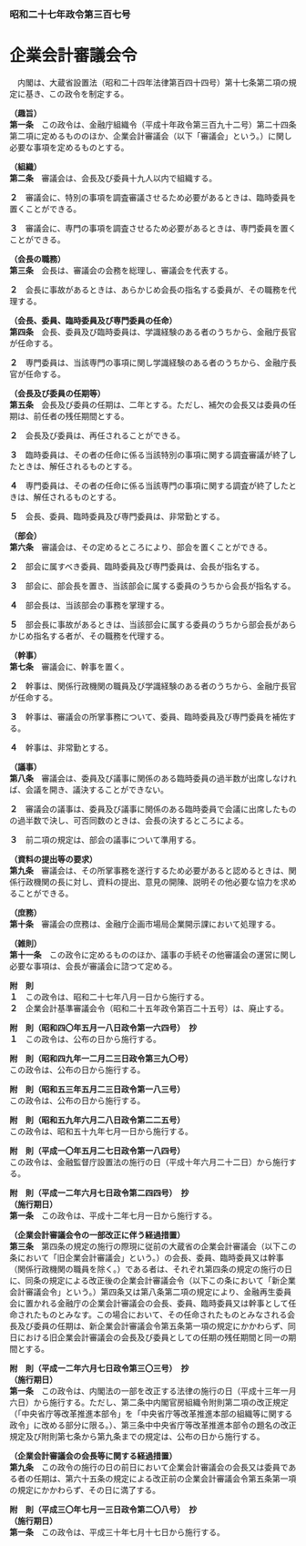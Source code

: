### 昭和二十七年政令第三百七号  
# 企業会計審議会令  
　内閣は、大蔵省設置法（昭和二十四年法律第百四十四号）第十七条第二項の規定に基き、この政令を制定する。  
  
**（趣旨）**  
**第一条**　この政令は、金融庁組織令（平成十年政令第三百九十二号）第二十四条第二項に定めるもののほか、企業会計審議会（以下「審議会」という。）に関し必要な事項を定めるものとする。  
  
**（組織）**  
**第二条**　審議会は、会長及び委員十九人以内で組織する。  
  
**２**　審議会に、特別の事項を調査審議させるため必要があるときは、臨時委員を置くことができる。  
  
**３**　審議会に、専門の事項を調査させるため必要があるときは、専門委員を置くことができる。  
  
**（会長の職務）**  
**第三条**　会長は、審議会の会務を総理し、審議会を代表する。  
  
**２**　会長に事故があるときは、あらかじめ会長の指名する委員が、その職務を代理する。  
  
**（会長、委員、臨時委員及び専門委員の任命）**  
**第四条**　会長、委員及び臨時委員は、学識経験のある者のうちから、金融庁長官が任命する。  
  
**２**　専門委員は、当該専門の事項に関し学識経験のある者のうちから、金融庁長官が任命する。  
  
**（会長及び委員の任期等）**  
**第五条**　会長及び委員の任期は、二年とする。ただし、補欠の会長又は委員の任期は、前任者の残任期間とする。  
  
**２**　会長及び委員は、再任されることができる。  
  
**３**　臨時委員は、その者の任命に係る当該特別の事項に関する調査審議が終了したときは、解任されるものとする。  
  
**４**　専門委員は、その者の任命に係る当該専門の事項に関する調査が終了したときは、解任されるものとする。  
  
**５**　会長、委員、臨時委員及び専門委員は、非常勤とする。  
  
**（部会）**  
**第六条**　審議会は、その定めるところにより、部会を置くことができる。  
  
**２**　部会に属すべき委員、臨時委員及び専門委員は、会長が指名する。  
  
**３**　部会に、部会長を置き、当該部会に属する委員のうちから会長が指名する。  
  
**４**　部会長は、当該部会の事務を掌理する。  
  
**５**　部会長に事故があるときは、当該部会に属する委員のうちから部会長があらかじめ指名する者が、その職務を代理する。  
  
**（幹事）**  
**第七条**　審議会に、幹事を置く。  
  
**２**　幹事は、関係行政機関の職員及び学識経験のある者のうちから、金融庁長官が任命する。  
  
**３**　幹事は、審議会の所掌事務について、委員、臨時委員及び専門委員を補佐する。  
  
**４**　幹事は、非常勤とする。  
  
**（議事）**  
**第八条**　審議会は、委員及び議事に関係のある臨時委員の過半数が出席しなければ、会議を開き、議決することができない。  
  
**２**　審議会の議事は、委員及び議事に関係のある臨時委員で会議に出席したものの過半数で決し、可否同数のときは、会長の決するところによる。  
  
**３**　前二項の規定は、部会の議事について準用する。  
  
**（資料の提出等の要求）**  
**第九条**　審議会は、その所掌事務を遂行するため必要があると認めるときは、関係行政機関の長に対し、資料の提出、意見の開陳、説明その他必要な協力を求めることができる。  
  
**（庶務）**  
**第十条**　審議会の庶務は、金融庁企画市場局企業開示課において処理する。  
  
**（雑則）**  
**第十一条**　この政令に定めるもののほか、議事の手続その他審議会の運営に関し必要な事項は、会長が審議会に諮つて定める。  
  
**附　則**  
**１**　この政令は、昭和二十七年八月一日から施行する。  
**２**　企業会計基準審議会令（昭和二十五年政令第百二十五号）は、廃止する。  
  
**附　則（昭和四〇年五月一八日政令第一六四号）　抄**  
**１**　この政令は、公布の日から施行する。  
  
**附　則（昭和四九年一二月二三日政令第三九〇号）**  
この政令は、公布の日から施行する。  
  
**附　則（昭和五三年五月二三日政令第一八三号）**  
この政令は、公布の日から施行する。  
  
**附　則（昭和五九年六月二八日政令第二二五号）**  
この政令は、昭和五十九年七月一日から施行する。  
  
**附　則（平成一〇年五月二七日政令第一八四号）**  
この政令は、金融監督庁設置法の施行の日（平成十年六月二十二日）から施行する。  
  
**附　則（平成一二年六月七日政令第二四四号）　抄**  
**（施行期日）**  
**第一条**　この政令は、平成十二年七月一日から施行する。  
  
**（企業会計審議会令の一部改正に伴う経過措置）**  
**第三条**　第四条の規定の施行の際現に従前の大蔵省の企業会計審議会（以下この条において「旧企業会計審議会」という。）の会長、委員、臨時委員又は幹事（関係行政機関の職員を除く。）である者は、それぞれ第四条の規定の施行の日に、同条の規定による改正後の企業会計審議会令（以下この条において「新企業会計審議会令」という。）第四条又は第八条第二項の規定により、金融再生委員会に置かれる金融庁の企業会計審議会の会長、委員、臨時委員又は幹事として任命されたものとみなす。この場合において、その任命されたものとみなされる会長及び委員の任期は、新企業会計審議会令第五条第一項の規定にかかわらず、同日における旧企業会計審議会の会長及び委員としての任期の残任期間と同一の期間とする。  
  
**附　則（平成一二年六月七日政令第三〇三号）　抄**  
**（施行期日）**  
**第一条**　この政令は、内閣法の一部を改正する法律の施行の日（平成十三年一月六日）から施行する。ただし、第二条中内閣官房組織令附則第二項の改正規定（「中央省庁等改革推進本部令」を「中央省庁等改革推進本部の組織等に関する政令」に改める部分に限る。）、第三条中中央省庁等改革推進本部令の題名の改正規定及び附則第七条から第九条までの規定は、公布の日から施行する。  
  
**（企業会計審議会の会長等に関する経過措置）**  
**第九条**　この政令の施行の日の前日において企業会計審議会の会長又は委員である者の任期は、第六十五条の規定による改正前の企業会計審議会令第五条第一項の規定にかかわらず、その日に満了する。  
  
**附　則（平成三〇年七月一三日政令第二〇八号）　抄**  
**（施行期日）**  
**第一条**　この政令は、平成三十年七月十七日から施行する。  
  
